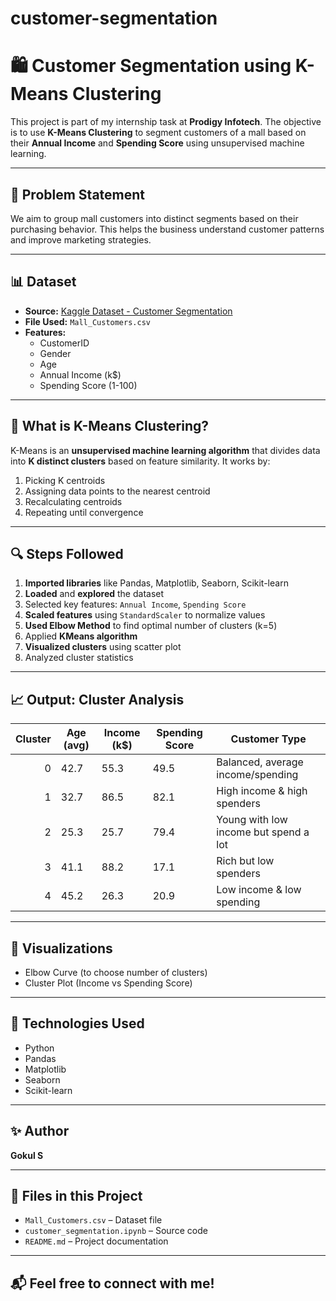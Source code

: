 # customer-segmentation
# 🛍️ Customer Segmentation using K-Means Clustering

This project is part of my internship task at **Prodigy Infotech**. The objective is to use **K-Means Clustering** to segment customers of a mall based on their **Annual Income** and **Spending Score** using unsupervised machine learning.

---

## 📌 Problem Statement

We aim to group mall customers into distinct segments based on their purchasing behavior. This helps the business understand customer patterns and improve marketing strategies.

---

## 📊 Dataset

- **Source:** [Kaggle Dataset - Customer Segmentation](https://www.kaggle.com/datasets/vjchoudhary7/customer-segmentation-tutorial-in-python)
- **File Used:** `Mall_Customers.csv`
- **Features:**
  - CustomerID
  - Gender
  - Age
  - Annual Income (k$)
  - Spending Score (1-100)

---

## 🧠 What is K-Means Clustering?

K-Means is an **unsupervised machine learning algorithm** that divides data into **K distinct clusters** based on feature similarity. It works by:
1. Picking K centroids
2. Assigning data points to the nearest centroid
3. Recalculating centroids
4. Repeating until convergence

---

## 🔍 Steps Followed

1. **Imported libraries** like Pandas, Matplotlib, Seaborn, Scikit-learn
2. **Loaded** and **explored** the dataset
3. Selected key features: `Annual Income`, `Spending Score`
4. **Scaled features** using `StandardScaler` to normalize values
5. **Used Elbow Method** to find optimal number of clusters (k=5)
6. Applied **KMeans algorithm**
7. **Visualized clusters** using scatter plot
8. Analyzed cluster statistics

---

## 📈 Output: Cluster Analysis

| Cluster | Age (avg) | Income (k$) | Spending Score | Customer Type |
|--------:|-----------|-------------|----------------|-----------------------------|
| 0 | 42.7 | 55.3 | 49.5 | Balanced, average income/spending |
| 1 | 32.7 | 86.5 | 82.1 | High income & high spenders |
| 2 | 25.3 | 25.7 | 79.4 | Young with low income but spend a lot |
| 3 | 41.1 | 88.2 | 17.1 | Rich but low spenders |
| 4 | 45.2 | 26.3 | 20.9 | Low income & low spending |

---

## 📸 Visualizations

- Elbow Curve (to choose number of clusters)
- Cluster Plot (Income vs Spending Score)

---

## 🚀 Technologies Used

- Python
- Pandas
- Matplotlib
- Seaborn
- Scikit-learn

---

## ✨ Author

**Gokul S** 

---

## 📁 Files in this Project

- `Mall_Customers.csv` – Dataset file  
- `customer_segmentation.ipynb` – Source code  
- `README.md` – Project documentation  

---

## 📬 Feel free to connect with me!


